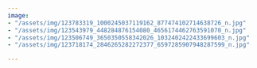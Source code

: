 ```yaml
---
image:
- "/assets/img/123783319_1000245037119162_877474102714638726_n.jpg"
- "/assets/img/123543979_448284876154080_4656174462763591070_n.jpg"
- "/assets/img/123506749_3650350558342026_1032402422433699603_n.jpg"
- "/assets/img/123718174_2846265282272377_6597285907948287599_n.jpg"

---
```

